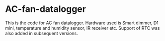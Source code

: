 # AC-fan-datalogger
This is the code for AC fan datalogger. Hardware  used is Smart dimmer, D1 mini, temperature and humidity sensor, IR receiver etc.
Support of RTC was also added in subsequent versions.
